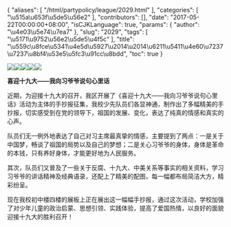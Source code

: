{
    "aliases": [
        "/html/partypolicy/league/2029.html"
    ],
    "categories": [
        "\u515a\u653f\u5de5\u56e2"
    ],
    "contributors": [],
    "date": "2017-05-22T00:00:00+08:00",
    "isCJKLanguage": true,
    "params": {
        "author": "\u4e03\u5e74\u7ea7"
    },
    "slug": "2029",
    "tags": [
        "\u5171\u9752\u56e2\u5de5\u4f5c"
    ],
    "title": "\u559c\u8fce\u5341\u4e5d\u5927\u2014\u2014\u6211\u5411\u4e60\u7237\u7237\u8bf4\u53e5\u5fc3\u91cc\u8bdd",
    "toc": true
}

![](https://cdn.tfls.online/mirror/full/e6c842b9e4e3b40752c3e9567f6cf1aba4618e2d.jpg)![](https://cdn.tfls.online/mirror/full/9abec4a1e76830141219be71638196bcbb6c729e.jpg)![](https://cdn.tfls.online/mirror/full/eb761be83132d3da275b3d67c09c33f3a50ae65b.jpg)![](https://cdn.tfls.online/mirror/full/3addb555c602a9e83fe5f7469ec9ddf5e5a0191a.jpg)![](https://cdn.tfls.online/mirror/full/5060278a5b921ccfb191bac9a5a096f007c7cb9b.jpg)




  





  





**喜迎十九大——我向习爷爷说句心里话**




近期，为迎接十九大的召开，我区开展了《喜迎十九大——我向习爷爷说句心里话》活动为主体的手抄报征集，我校少先队员们各显神通，制作出了多幅精美的手抄报，切实感受到在党的领导下，祖国的发展、变化，表达了纯真的情感和真实的心声。 




队员们无一例外地表达了自己对习主席最真挚的情感，主要提到了两点：一是关于中国梦，畅谈了祖国的局势以及自己的梦想；二是关心习爷爷的身体，身体是革命的本钱，只有养好身体，才能更好地为人民服务。




其次，队员们又普及了一些关于反腐、十九大、中美关系等事实的相关资料，学习习爷爷的讲话精神及经典语录，还配上了精美的配图，每一幅都布局简洁大方，精彩纷呈。









现在我校初中楼四楼的展板上正在展出这一幅幅手抄报，通过这次活动，学校加强了对少年儿童的政治启蒙、思想引领、实践体验，提高了爱国热情，以良好的面貌迎接十九大的胜利召开！














  



